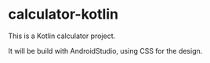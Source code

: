 # calculator-kotlin

This is a Kotlin calculator project.

It will be build with AndroidStudio, using CSS for the design.
